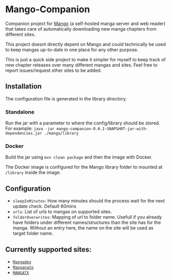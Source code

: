 # Mango-Companion

Companion project for [Mango](https://github.com/hkalexling/Mango) (a self-hosted manga server and web reader) that takes care of automatically downloading new manga chapters from different sites.

This project doesnt directly depent on Mango and could technically be used to keep mangas up-to-date in one place for any other purpose.

This is just a quick side project to make it simpler for myself to keep track of new chapter releases over many different mangas and sites. Feel free to report issues/request other sites to be added.

## Installation

The configuration file is generated in the library directory.

### Standalone

Run the jar with a parameter to where the config/library should be stored. For example: ``java -jar mango-companion-0.0.1-SNAPSHOT-jar-with-dependencies.jar ./mango/library``

### Docker

Build the jar using ``mvn clean package`` and then the image with Docker.

The Docker image is configured for the Mango library folder to mounted at ``/library`` inside the image.

## Configuration

- ``sleepInMinutes``: How many minutes should the process wait for the next update check. Default 60mins
- ``urls``: List of urls to mangas on supported sites.
- ``folderOverwrites``: Mapping of url to folder name. Usefull if you already have folders under different names/structures than the site has for the manga. Without an entry here, the name on the site will be used as target folder name.

## Currently supported sites:

- [``Mangadex``](https://mangadex.org)
- [``Manganato``](https://manganato.com/)
- [``MANGATX``](https://mangatx.com/manga/)